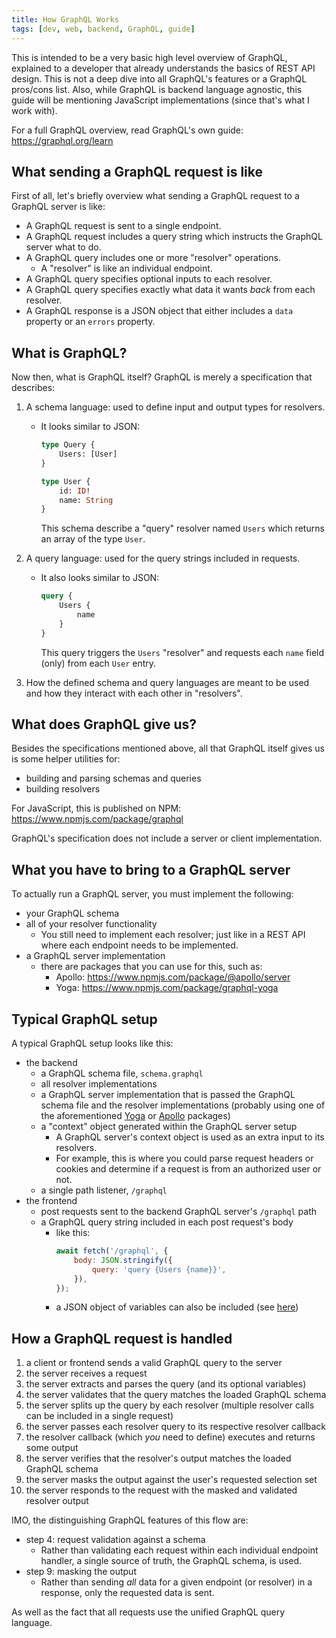```yaml
---
title: How GraphQL Works
tags: [dev, web, backend, GraphQL, guide]
---
```


This is intended to be a very basic high level overview of GraphQL, explained to a developer that already understands the basics of REST API design. This is not a deep dive into all GraphQL's features or a GraphQL pros/cons list. Also, while GraphQL is backend language agnostic, this guide will be mentioning JavaScript implementations (since that's what I work with).

<!-- truncate -->

For a full GraphQL overview, read GraphQL's own guide: https://graphql.org/learn

## What sending a GraphQL request is like

First of all, let's briefly overview what sending a GraphQL request to a GraphQL server is like:

-   A GraphQL request is sent to a single endpoint.
-   A GraphQL request includes a query string which instructs the GraphQL server what to do.
-   A GraphQL query includes one or more "resolver" operations.
    -   A "resolver" is like an individual endpoint.
-   A GraphQL query specifies optional inputs to each resolver.
-   A GraphQL query specifies exactly what data it wants _back_ from each resolver.
-   A GraphQL response is a JSON object that either includes a `data` property or an `errors` property.

## What is GraphQL?

Now then, what is GraphQL itself? GraphQL is merely a specification that describes:

1.  A schema language: used to define input and output types for resolvers.

    -   It looks similar to JSON:

        ```graphql
        type Query {
            Users: [User]
        }

        type User {
            id: ID!
            name: String
        }
        ```

        This schema describe a "query" resolver named `Users` which returns an array of the type `User`.

2.  A query language: used for the query strings included in requests.

    -   It also looks similar to JSON:

        ```graphql
        query {
            Users {
                name
            }
        }
        ```

        This query triggers the `Users` "resolver" and requests each `name` field (only) from each `User` entry.

3.  How the defined schema and query languages are meant to be used and how they interact with each other in "resolvers".

## What does GraphQL give us?

Besides the specifications mentioned above, all that GraphQL itself gives us is some helper utilities for:

-   building and parsing schemas and queries
-   building resolvers

For JavaScript, this is published on NPM: https://www.npmjs.com/package/graphql

GraphQL's specification does not include a server or client implementation.

## What you have to bring to a GraphQL server

To actually run a GraphQL server, you must implement the following:

-   your GraphQL schema
-   all of your resolver functionality
    -   You still need to implement each resolver; just like in a REST API where each endpoint needs to be implemented.
-   a GraphQL server implementation
    -   there are packages that you can use for this, such as:
        -   Apollo: https://www.npmjs.com/package/@apollo/server
        -   Yoga: https://www.npmjs.com/package/graphql-yoga

## Typical GraphQL setup

A typical GraphQL setup looks like this:

-   the backend
    -   a GraphQL schema file, `schema.graphql`
    -   all resolver implementations
    -   a GraphQL server implementation that is passed the GraphQL schema file and the resolver implementations (probably using one of the aforementioned [Yoga](https://www.npmjs.com/package/graphql-yoga) or [Apollo](https://www.npmjs.com/package/@apollo/server) packages)
    -   a "context" object generated within the GraphQL server setup
        -   A GraphQL server's context object is used as an extra input to its resolvers.
        -   For example, this is where you could parse request headers or cookies and determine if a request is from an authorized user or not.
    -   a single path listener, `/graphql`
-   the frontend
    -   post requests sent to the backend GraphQL server's `/graphql` path
    -   a GraphQL query string included in each post request's body
        -   like this:
            ```javascript
            await fetch('/graphql', {
                body: JSON.stringify({
                    query: 'query {Users {name}}',
                }),
            });
            ```
        -   a JSON object of variables can also be included (see [here](https://github.com/electrovir/prisma-to-graphql/blob/b778d246941c8dd128e9a6d376f879e9204e2daa/packages/fetch-graphql/src/fetch-graphql/fetch-raw-graphql.ts#L11-L14))

## How a GraphQL request is handled

1. a client or frontend sends a valid GraphQL query to the server
2. the server receives a request
3. the server extracts and parses the query (and its optional variables)
4. the server validates that the query matches the loaded GraphQL schema
5. the server splits up the query by each resolver (multiple resolver calls can be included in a single request)
6. the server passes each resolver query to its respective resolver callback
7. the resolver callback (which _you_ need to define) executes and returns some output
8. the server verifies that the resolver's output matches the loaded GraphQL schema
9. the server masks the output against the user's requested selection set
10. the server responds to the request with the masked and validated resolver output

IMO, the distinguishing GraphQL features of this flow are:

-   step 4: request validation against a schema
    -   Rather than validating each request within each individual endpoint handler, a single source of truth, the GraphQL schema, is used.
-   step 9: masking the output
    -   Rather than sending _all_ data for a given endpoint (or resolver) in a response, only the requested data is sent.

As well as the fact that all requests use the unified GraphQL query language.
